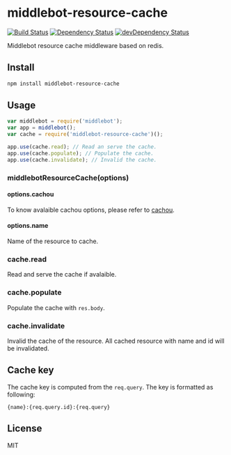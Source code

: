 # middlebot-resource-cache
[![Build Status](https://travis-ci.org/lemonde/middlebot-resource-cache.svg?branch=master)](https://travis-ci.org/lemonde/middlebot-resource-cache)
[![Dependency Status](https://david-dm.org/lemonde/middlebot-resource-cache.svg?theme=shields.io)](https://david-dm.org/lemonde/middlebot-resource-cache)
[![devDependency Status](https://david-dm.org/lemonde/middlebot-resource-cache/dev-status.svg?theme=shields.io)](https://david-dm.org/lemonde/middlebot-resource-cache#info=devDependencies)

Middlebot resource cache middleware based on redis.

## Install

```sh
npm install middlebot-resource-cache
```

## Usage

```js
var middlebot = require('middlebot');
var app = middlebot();
var cache = require('middlebot-resource-cache')();

app.use(cache.read); // Read an serve the cache.
app.use(cache.populate); // Populate the cache.
app.use(cache.invalidate); // Invalid the cache.
```

### middlebotResourceCache(options)

#### options.cachou

To know avalaible cachou options, please refer to [cachou](https://github.com/neoziro/cachou#cachouoptions--new-cachoucacheoptions).

#### options.name

Name of the resource to cache.

### cache.read

Read and serve the cache if avalaible.

### cache.populate

Populate the cache with `res.body`.

### cache.invalidate

Invalid the cache of the resource. All cached resource with name and id will be invalidated.

## Cache key

The cache key is computed from the `req.query`. The key is formatted as following:

```
{name}:{req.query.id}:{req.query}
```

## License

MIT
